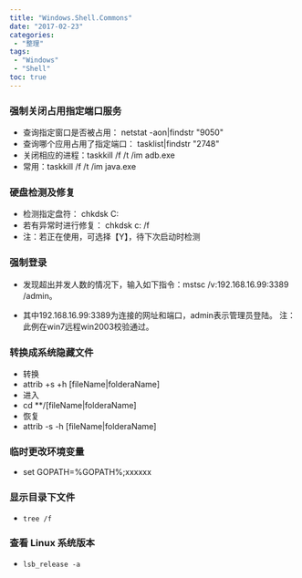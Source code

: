 ```yaml
---
title: "Windows.Shell.Commons"
date: "2017-02-23"
categories:
 - "整理"
tags:
 - "Windows"
 - "Shell"
toc: true
---
```



### 强制关闭占用指定端口服务
- 查询指定窗口是否被占用： netstat -aon|findstr "9050"
- 查询哪个应用占用了指定端口： tasklist|findstr "2748"
- 关闭相应的进程：taskkill /f /t /im adb.exe
- 常用：taskkill /f /t /im java.exe


### 硬盘检测及修复
- 检测指定盘符： chkdsk C:
- 若有异常时进行修复： chkdsk c: /f
- 注：若正在使用，可选择【Y】，待下次启动时检测


### 强制登录
- 发现超出并发人数的情况下，输入如下指令：mstsc /v:192.168.16.99:3389 /admin。
+ 其中192.168.16.99:3389为连接的网址和端口，admin表示管理员登陆。
 注：此例在win7远程win2003校验通过。


### 转换成系统隐藏文件
- 转换
- attrib +s +h [fileName|folderaName]
- 进入
- cd **/[fileName|folderaName]
- 恢复
- attrib -s -h [fileName|folderaName]


### 临时更改环境变量
- set GOPATH=%GOPATH%;xxxxxx


### 显示目录下文件
- `tree /f`

### 查看 Linux 系统版本
- `lsb_release -a`
